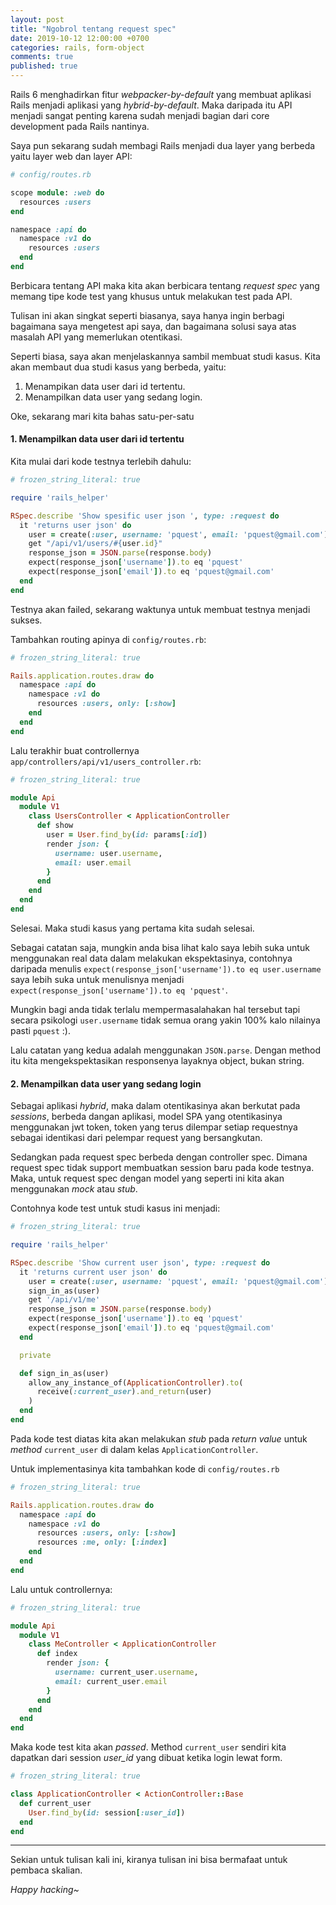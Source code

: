 ```yaml
---
layout: post
title: "Ngobrol tentang request spec"
date: 2019-10-12 12:00:00 +0700
categories: rails, form-object
comments: true
published: true
---
```


Rails 6 menghadirkan fitur *webpacker-by-default* yang membuat aplikasi Rails menjadi aplikasi yang *hybrid-by-default*. Maka daripada itu API menjadi sangat penting karena sudah menjadi bagian dari core development pada Rails nantinya.

Saya pun sekarang sudah membagi Rails menjadi dua layer yang berbeda yaitu layer web dan layer API:

```rb
# config/routes.rb

scope module: :web do
  resources :users
end

namespace :api do
  namespace :v1 do
    resources :users
  end
end
```

Berbicara tentang API maka kita akan berbicara tentang *request spec* yang memang tipe kode test yang khusus untuk melakukan test pada API.

Tulisan ini akan singkat seperti biasanya, saya hanya ingin berbagi bagaimana saya mengetest api saya, dan bagaimana solusi saya atas masalah API yang memerlukan otentikasi.

Seperti biasa, saya akan menjelaskannya sambil membuat studi kasus. Kita akan membaut dua studi kasus yang berbeda, yaitu:
1. Menampikan data user dari id tertentu.
2. Menampilkan data user yang sedang login.

Oke, sekarang mari kita bahas satu-per-satu

#### 1. Menampilkan data user dari id tertentu
Kita mulai dari kode testnya terlebih dahulu:

```rb
# frozen_string_literal: true

require 'rails_helper'

RSpec.describe 'Show spesific user json ', type: :request do
  it 'returns user json' do
    user = create(:user, username: 'pquest', email: 'pquest@gmail.com')
    get "/api/v1/users/#{user.id}"
    response_json = JSON.parse(response.body)
    expect(response_json['username']).to eq 'pquest'
    expect(response_json['email']).to eq 'pquest@gmail.com'
  end
end
```

Testnya akan failed, sekarang waktunya untuk membuat testnya menjadi sukses.

Tambahkan routing apinya di `config/routes.rb`:

```rb
# frozen_string_literal: true

Rails.application.routes.draw do
  namespace :api do
    namespace :v1 do
      resources :users, only: [:show]
    end
  end
end
```

Lalu terakhir buat controllernya `app/controllers/api/v1/users_controller.rb`:

```rb
# frozen_string_literal: true

module Api
  module V1
    class UsersController < ApplicationController
      def show
        user = User.find_by(id: params[:id])
        render json: {
          username: user.username,
          email: user.email
        }
      end
    end
  end
end
```

Selesai. Maka studi kasus yang pertama kita sudah selesai.

Sebagai catatan saja, mungkin anda bisa lihat kalo saya lebih suka untuk menggunakan real data dalam melakukan ekspektasinya, contohnya daripada menulis `expect(response_json['username']).to eq user.username` saya lebih suka untuk menulisnya menjadi `expect(response_json['username']).to eq 'pquest'`.

Mungkin bagi anda tidak terlalu mempermasalahakan hal tersebut tapi secara psikologi `user.username` tidak semua orang yakin 100% kalo nilainya pasti `pquest` :).

Lalu catatan yang kedua adalah menggunakan `JSON.parse`. Dengan method itu kita mengekspektasikan responsenya layaknya object, bukan string.

#### 2. Menampilkan data user yang sedang login
Sebagai aplikasi *hybrid*, maka dalam otentikasinya akan berkutat pada *sessions*, berbeda dangan aplikasi, model SPA yang otentikasinya menggunakan jwt token, token yang terus dilempar setiap requestnya sebagai identikasi dari pelempar request yang bersangkutan.

Sedangkan pada request spec berbeda dengan controller spec. Dimana request spec tidak support membuatkan session baru pada kode testnya. Maka, untuk request spec dengan model yang seperti ini kita akan menggunakan *mock* atau *stub*.

Contohnya kode test untuk studi kasus ini menjadi:

```rb
# frozen_string_literal: true

require 'rails_helper'

RSpec.describe 'Show current user json', type: :request do
  it 'returns current user json' do
    user = create(:user, username: 'pquest', email: 'pquest@gmail.com')
    sign_in_as(user)
    get '/api/v1/me'
    response_json = JSON.parse(response.body)
    expect(response_json['username']).to eq 'pquest'
    expect(response_json['email']).to eq 'pquest@gmail.com'
  end

  private

  def sign_in_as(user)
    allow_any_instance_of(ApplicationController).to(
      receive(:current_user).and_return(user)
    )
  end
end
```

Pada kode test diatas kita akan melakukan *stub* pada *return value* untuk *method* `current_user` di dalam kelas `ApplicationController`.

Untuk implementasinya kita tambahkan kode di `config/routes.rb`

```rb
# frozen_string_literal: true

Rails.application.routes.draw do
  namespace :api do
    namespace :v1 do
      resources :users, only: [:show]
      resources :me, only: [:index]
    end
  end
end
```

Lalu untuk controllernya:

```rb
# frozen_string_literal: true

module Api
  module V1
    class MeController < ApplicationController
      def index
        render json: {
          username: current_user.username,
          email: current_user.email
        }
      end
    end
  end
end
```

Maka kode test kita akan *passed*. Method `current_user` sendiri kita dapatkan dari session *user_id* yang dibuat ketika login lewat form.

```rb
# frozen_string_literal: true

class ApplicationController < ActionController::Base
  def current_user
    User.find_by(id: session[:user_id])
  end
end
```


-----
Sekian untuk tulisan kali ini, kiranya tulisan ini bisa bermafaat untuk pembaca skalian.

*Happy hacking~*
